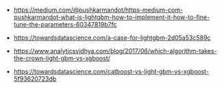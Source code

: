 * https://medium.com/@pushkarmandot/https-medium-com-pushkarmandot-what-is-lightgbm-how-to-implement-it-how-to-fine-tune-the-parameters-60347819b7fc

* https://towardsdatascience.com/a-case-for-lightgbm-2d05a53c589c

* https://www.analyticsvidhya.com/blog/2017/06/which-algorithm-takes-the-crown-light-gbm-vs-xgboost/

* https://towardsdatascience.com/catboost-vs-light-gbm-vs-xgboost-5f93620723db

